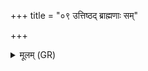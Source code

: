 +++
title = "०९ उत्तिष्ठद् ब्राह्मणाः सम्"

+++
<details><summary>मूलम् (GR)</summary>

उत्तिष्ठद् ब्राह्मणाः सं वदध्वं  
जीतं याचाम पुनर् ऐतु सर्वम् ।  
इन्द्राग्नी विश्वे देवास्  
ते मे जीतं पुनर् आ वर्तयन्तु ॥
</details>
